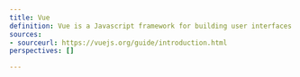 ```yaml
---
title: Vue
definition: Vue is a Javascript framework for building user interfaces.
sources:
- sourceurl: https://vuejs.org/guide/introduction.html
perspectives: []

---
```

